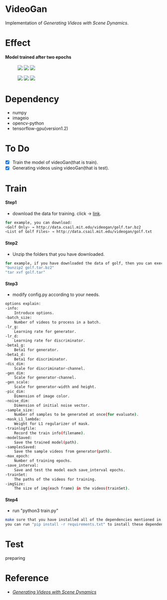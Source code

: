 # VideoGan
Implementation of *Generating Videos with Scene Dynamics*.

# Effect
#### Model trained after two epochs
<figure class="third">
	<img src="https://github.com/CharlesPikachu/VideoGan/tree/master/effect/epoch_1/sample_0.gif">
	<img src="https://github.com/CharlesPikachu/VideoGan/tree/master/effect/epoch_1/sample_1.gif">
	<img src="https://github.com/CharlesPikachu/VideoGan/tree/master/effect/epoch_1/sample_2.gif">
</figure>
<figure class="third">
	<img src="https://github.com/CharlesPikachu/VideoGan/tree/master/effect/epoch_1/sample_3.gif">
	<img src="https://github.com/CharlesPikachu/VideoGan/tree/master/effect/epoch_1/sample_4.gif">
	<img src="https://github.com/CharlesPikachu/VideoGan/tree/master/effect/epoch_1/sample_5.gif">
</figure>

# Dependency
- numpy
- imageio
- opencv-python
- tensorflow-gpu(version1.2)

# To Do
- [x] Train the model of videoGan(that is train).
- [x] Generating videos using videoGan(that is test).

# Train
#### Step1
- download the data for training. click → [link](http://www.cs.columbia.edu/~vondrick/tinyvideo/).
```sh
for example, you can download:
<Golf Only> → http://data.csail.mit.edu/videogan/golf.tar.bz2
<List of Golf Files> → http://data.csail.mit.edu/videogan/golf.txt
```
#### Step2
- Unzip the folders that you have downloaded.
```sh
for example, if you have downloaded the data of golf, then you can execute:
"bunzip2 golf.tar.bz2"
"tar xvf golf.tar"
```
#### Step3
- modify config.py according to your needs.
```sh
options explain:
-info: 
	Introduce options.
-batch_size: 
	Number of videos to process in a batch.
-lr_g: 
	Learning rate for generator.
-lr_d: 
	Learning rate for discriminator.
-beta1_g: 
	Beta1 for generator.
-beta1_d: 
	Beta1 for discriminator.
-dis_dim: 
	Scale for discriminator-channel.
-gen_dim: 
	Scale for generator-channel.
-gen_scale: 
	Scale for generator-width and height.
-pic_dim: 
	Dimension of image color.
-noise_dim: 
	Dimension of initial noise vector.
-sample_size: 
	Number of samples to be generated at once(for evaluate).
-mask_L1_lambda: 
	Weight for L1 regularizer of mask.
-trainlogfile: 
	Record the train info(filename).
-modelSaved: 
	Save the trained model(path).
-samplesSaved: 
	Save the sample videos from generator(path).
-max_epoch: 
	Number of training epochs.
-save_interval: 
	Save and test the model each save_interval epochs.
-trainSet: 
	The paths of the videos for training.
-imgSize: 
	The size of img(each frame) in the videos(trainSet).
```
#### Step4
- run "python3 train.py"
```sh
make sure that you have installed all of the dependencies mentioned in Dependency.
you can run "pip install -r requirements.txt" to install these dependencies.
```

# Test
preparing

# Reference
- [*Generating Videos with Scene Dynamics*](http://www.cs.columbia.edu/~vondrick/tinyvideo/)